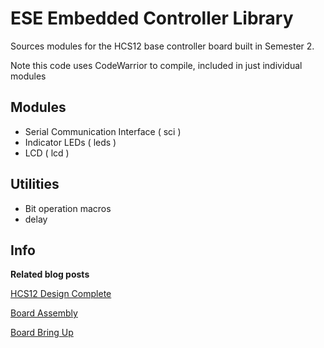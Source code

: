 
ESE Embedded Controller Library
===============================

Sources modules for the HCS12 base controller board built in Semester 2.

Note this code uses CodeWarrior to compile, included in just individual modules

Modules
-------

* Serial Communication Interface ( sci )
* Indicator LEDs ( leds )
* LCD ( lcd )

Utilities
---------

* Bit operation macros
* delay

Info
----

**Related blog posts**

[HCS12 Design Complete](http://nnarain.github.io/2015/02/28/HCS12%20Board%20Complete!.html)

[Board Assembly](http://nnarain.github.io/2015/03/18/Board%20Assembly!!!.html)

[Board Bring Up](http://nnarain.github.io/2015/03/27/Board%20Bring%20Up.html)


